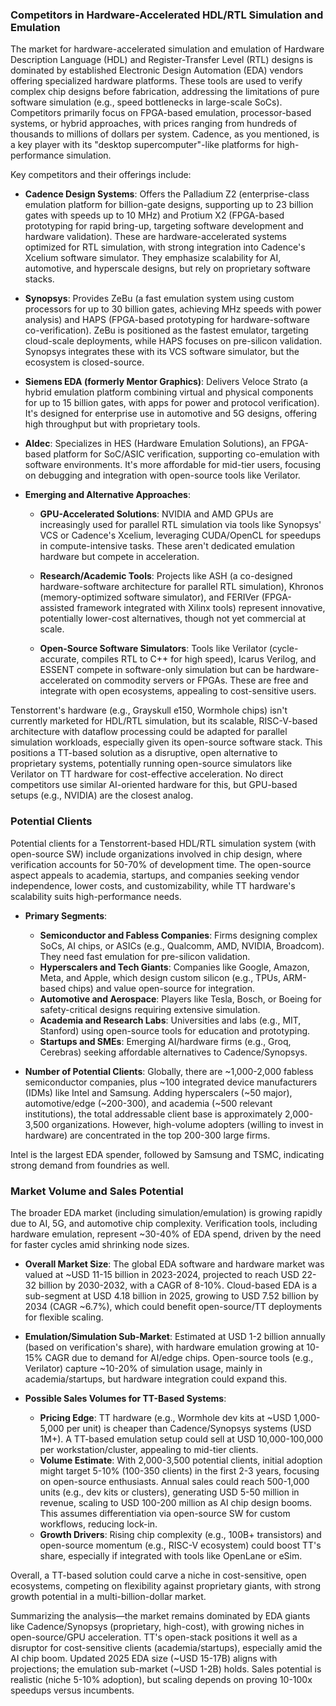 ### Competitors in Hardware-Accelerated HDL/RTL Simulation and Emulation

The market for hardware-accelerated simulation and emulation of Hardware Description Language (HDL) and Register-Transfer Level (RTL) designs is dominated by established Electronic Design Automation (EDA) vendors offering specialized hardware platforms. These tools are used to verify complex chip designs before fabrication, addressing the limitations of pure software simulation (e.g., speed bottlenecks in large-scale SoCs). Competitors primarily focus on FPGA-based emulation, processor-based systems, or hybrid approaches, with prices ranging from hundreds of thousands to millions of dollars per system. Cadence, as you mentioned, is a key player with its "desktop supercomputer"-like platforms for high-performance simulation.

Key competitors and their offerings include:

- **Cadence Design Systems**: Offers the Palladium Z2 (enterprise-class emulation platform for billion-gate designs, supporting up to 23 billion gates with speeds up to 10 MHz) and Protium X2 (FPGA-based prototyping for rapid bring-up, targeting software development and hardware validation). These are hardware-accelerated systems optimized for RTL simulation, with strong integration into Cadence's Xcelium software simulator. They emphasize scalability for AI, automotive, and hyperscale designs, but rely on proprietary software stacks.


- **Synopsys**: Provides ZeBu (a fast emulation system using custom processors for up to 30 billion gates, achieving MHz speeds with power analysis) and HAPS (FPGA-based prototyping for hardware-software co-verification). ZeBu is positioned as the fastest emulator, targeting cloud-scale deployments, while HAPS focuses on pre-silicon validation. Synopsys integrates these with its VCS software simulator, but the ecosystem is closed-source.


- **Siemens EDA (formerly Mentor Graphics)**: Delivers Veloce Strato (a hybrid emulation platform combining virtual and physical components for up to 15 billion gates, with apps for power and protocol verification). It's designed for enterprise use in automotive and 5G designs, offering high throughput but with proprietary tools.


- **Aldec**: Specializes in HES (Hardware Emulation Solutions), an FPGA-based platform for SoC/ASIC verification, supporting co-emulation with software environments. It's more affordable for mid-tier users, focusing on debugging and integration with open-source tools like Verilator.


- **Emerging and Alternative Approaches**:
  - **GPU-Accelerated Solutions**: NVIDIA and AMD GPUs are increasingly used for parallel RTL simulation via tools like Synopsys' VCS or Cadence's Xcelium, leveraging CUDA/OpenCL for speedups in compute-intensive tasks. These aren't dedicated emulation hardware but compete in acceleration.
  - **Research/Academic Tools**: Projects like ASH (a co-designed hardware-software architecture for parallel RTL simulation), Khronos (memory-optimized software simulator), and FERIVer (FPGA-assisted framework integrated with Xilinx tools) represent innovative, potentially lower-cost alternatives, though not yet commercial at scale.


  - **Open-Source Software Simulators**: Tools like Verilator (cycle-accurate, compiles RTL to C++ for high speed), Icarus Verilog, and ESSENT compete in software-only simulation but can be hardware-accelerated on commodity servers or FPGAs. These are free and integrate with open ecosystems, appealing to cost-sensitive users.


Tenstorrent's hardware (e.g., Grayskull e150, Wormhole chips) isn't currently marketed for HDL/RTL simulation, but its scalable, RISC-V-based architecture with dataflow processing could be adapted for parallel simulation workloads, especially given its open-source software stack. This positions a TT-based solution as a disruptive, open alternative to proprietary systems, potentially running open-source simulators like Verilator on TT hardware for cost-effective acceleration. No direct competitors use similar AI-oriented hardware for this, but GPU-based setups (e.g., NVIDIA) are the closest analog.


### Potential Clients

Potential clients for a Tenstorrent-based HDL/RTL simulation system (with open-source SW) include organizations involved in chip design, where verification accounts for 50-70% of development time. The open-source aspect appeals to academia, startups, and companies seeking vendor independence, lower costs, and customizability, while TT hardware's scalability suits high-performance needs.

- **Primary Segments**:
  - **Semiconductor and Fabless Companies**: Firms designing complex SoCs, AI chips, or ASICs (e.g., Qualcomm, AMD, NVIDIA, Broadcom). They need fast emulation for pre-silicon validation.
  - **Hyperscalers and Tech Giants**: Companies like Google, Amazon, Meta, and Apple, which design custom silicon (e.g., TPUs, ARM-based chips) and value open-source for integration.
  - **Automotive and Aerospace**: Players like Tesla, Bosch, or Boeing for safety-critical designs requiring extensive simulation.
  - **Academia and Research Labs**: Universities and labs (e.g., MIT, Stanford) using open-source tools for education and prototyping.
  - **Startups and SMEs**: Emerging AI/hardware firms (e.g., Groq, Cerebras) seeking affordable alternatives to Cadence/Synopsys.

- **Number of Potential Clients**: Globally, there are ~1,000-2,000 fabless semiconductor companies, plus ~100 integrated device manufacturers (IDMs) like Intel and Samsung. Adding hyperscalers (~50 major), automotive/edge (~200-300), and academia (~500 relevant institutions), the total addressable client base is approximately 2,000-3,500 organizations. However, high-volume adopters (willing to invest in hardware) are concentrated in the top 200-300 large firms.

Intel is the largest EDA spender, followed by Samsung and TSMC, indicating strong demand from foundries as well.


### Market Volume and Sales Potential

The broader EDA market (including simulation/emulation) is growing rapidly due to AI, 5G, and automotive chip complexity. Verification tools, including hardware emulation, represent ~30-40% of EDA spend, driven by the need for faster cycles amid shrinking node sizes.

- **Overall Market Size**: The global EDA software and hardware market was valued at ~USD 11-15 billion in 2023-2024, projected to reach USD 22-32 billion by 2030-2032, with a CAGR of 8-10%. Cloud-based EDA is a sub-segment at USD 4.18 billion in 2025, growing to USD 7.52 billion by 2034 (CAGR ~6.7%), which could benefit open-source/TT deployments for flexible scaling.


- **Emulation/Simulation Sub-Market**: Estimated at USD 1-2 billion annually (based on verification's share), with hardware emulation growing at 10-15% CAGR due to demand for AI/edge chips. Open-source tools (e.g., Verilator) capture ~10-20% of simulation usage, mainly in academia/startups, but hardware integration could expand this.

- **Possible Sales Volumes for TT-Based Systems**: 
  - **Pricing Edge**: TT hardware (e.g., Wormhole dev kits at ~USD 1,000-5,000 per unit) is cheaper than Cadence/Synopsys systems (USD 1M+). A TT-based emulation setup could sell at USD 10,000-100,000 per workstation/cluster, appealing to mid-tier clients.
  - **Volume Estimate**: With 2,000-3,500 potential clients, initial adoption might target 5-10% (100-350 clients) in the first 2-3 years, focusing on open-source enthusiasts. Annual sales could reach 500-1,000 units (e.g., dev kits or clusters), generating USD 5-50 million in revenue, scaling to USD 100-200 million as AI chip design booms. This assumes differentiation via open-source SW for custom workflows, reducing lock-in.
  - **Growth Drivers**: Rising chip complexity (e.g., 100B+ transistors) and open-source momentum (e.g., RISC-V ecosystem) could boost TT's share, especially if integrated with tools like OpenLane or eSim.


Overall, a TT-based solution could carve a niche in cost-sensitive, open ecosystems, competing on flexibility against proprietary giants, with strong growth potential in a multi-billion-dollar market.


Summarizing the analysis—the market remains dominated by EDA giants like Cadence/Synopsys (proprietary, high-cost), with growing niches in open-source/GPU acceleration. TT's open-stack positions it well as a disruptor for cost-sensitive clients (academia/startups), especially amid the AI chip boom. Updated 2025 EDA size (~USD 15-17B) aligns with projections; the emulation sub-market (~USD 1-2B) holds. Sales potential is realistic (niche 5-10% adoption), but scaling depends on proving 10-100x speedups versus incumbents.

